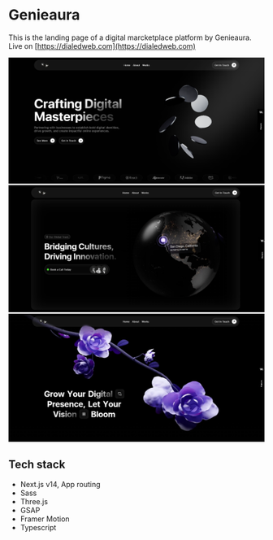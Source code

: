 # Genieaura

This is the landing page of a digital marcketplace platform by Genieaura.
Live on [https://dialedweb.com](https://dialedweb.com)

![dialedweb](public/images/dialedweb.png)
![globe](public/images/globe.png)
![flower](public/images/flower.png)

## Tech stack

- Next.js v14, App routing
- Sass
- Three.js
- GSAP
- Framer Motion
- Typescript
